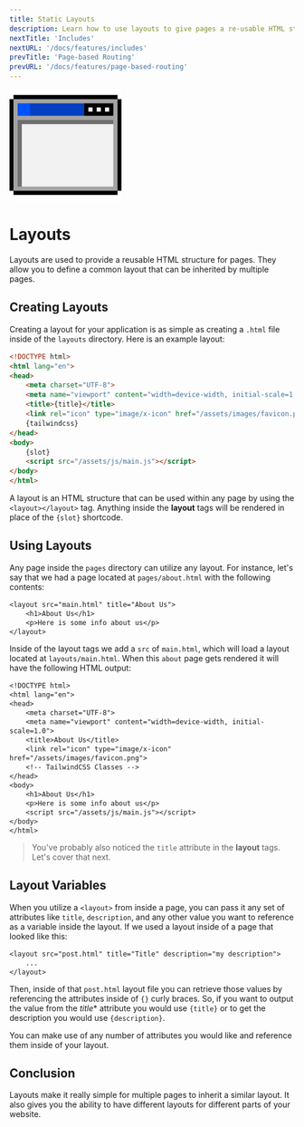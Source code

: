 ```yaml
---
title: Static Layouts
description: Learn how to use layouts to give pages a re-usable HTML structure
nextTitle: 'Includes'
nextURL: '/docs/features/includes'
prevTitle: 'Page-based Routing'
prevURL: '/docs/features/page-based-routing' 
---
```



<div class="flex items-start px-5 py-5 my-6 mt-1 leading-[18px] bg-neutral-950 border border-yellow-400 rounded-md">
   <img class="w-auto h-20 my-0 mr-5" src="/assets/images/icons/layouts.png" />
   <div>
      <h1 class="mb-0">Layouts</h1>
      <p class="my-1">Layouts are used to provide a reusable HTML structure for pages. They allow you to define a common layout that can be inherited by multiple pages.</p>
   </div>
</div>

## Creating Layouts

Creating a layout for your application is as simple as creating a `.html` file inside of the `layouts` directory. Here is an example layout:

```html
<!DOCTYPE html>
<html lang="en">
<head>
    <meta charset="UTF-8">
    <meta name="viewport" content="width=device-width, initial-scale=1.0">
    <title>{title}</title>
    <link rel="icon" type="image/x-icon" href="/assets/images/favicon.png">
    {tailwindcss}
</head>
<body>
    {slot}
    <script src="/assets/js/main.js"></script>
</body>
</html>
```

A layout is an HTML structure that can be used within any page by using the `<layout></layout>` tag. Anything inside the **layout** tags will be rendered in place of the `{slot}` shortcode.

## Using Layouts

Any page inside the `pages` directory can utilize any layout. For instance, let's say that we had a page located at `pages/about.html` with the following contents:

```
<layout src="main.html" title="About Us">
    <h1>About Us</h1>
    <p>Here is some info about us</p>
</layout>
```

Inside of the layout tags we add a `src` of `main.html`, which will load a layout located at `layouts/main.html`. When this `about` page gets rendered it will have the following HTML output:

```
<!DOCTYPE html>
<html lang="en">
<head>
    <meta charset="UTF-8">
    <meta name="viewport" content="width=device-width, initial-scale=1.0">
    <title>About Us</title>
    <link rel="icon" type="image/x-icon" href="/assets/images/favicon.png">
    <!-- TailwindCSS Classes -->
</head>
<body>
    <h1>About Us</h1>
    <p>Here is some info about us</p>
    <script src="/assets/js/main.js"></script>
</body>
</html>
```

> You've probably also noticed the `title` attribute in the <strong>layout</strong> tags. Let's cover that next.

## Layout Variables

When you utilize a `<layout>` from inside a page, you can pass it any set of attributes like `title`, `description`, and any other value you want to reference as a variable inside the layout. If we used a layout inside of a page that looked like this:

```
<layout src="post.html" title="Title" description="my description">
    ...
</layout>
```

Then, inside of that `post.html` layout file you can retrieve those values by referencing the attributes inside of `{}` curly braces. So, if you want to output the value from the *title** attribute you would use `{title}` or to get the description you would use `{description}`.

You can make use of any number of attributes you would like and reference them inside of your layout.

## Conclusion

Layouts make it really simple for multiple pages to inherit a similar layout. It also gives you the ability to have different layouts for different parts of your website.
